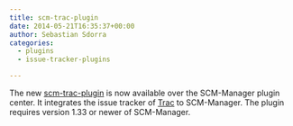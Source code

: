```yaml
---
title: scm-trac-plugin
date: 2014-05-21T16:35:37+00:00
author: Sebastian Sdorra
categories:
  - plugins
  - issue-tracker-plugins

---
```

The new [scm-trac-plugin](https://bitbucket.org/sdorra/scm-trac-plugin) is now available over the SCM-Manager plugin center. It integrates the issue tracker of <a title="Trac" href="https://trac.edgewall.org" target="_blank" rel="noopener noreferrer">Trac</a> to SCM-Manager. The plugin requires version 1.33 or newer of SCM-Manager.

